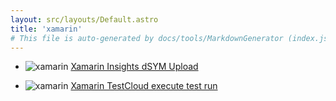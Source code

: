 ```yaml
---
layout: src/layouts/Default.astro
title: 'xamarin'
# This file is auto-generated by docs/tools/MarkdownGenerator (index.js)
---
```


<ul>

<li>

![xamarin](https://i.octopus.com/library/step-templates/xamarin.png) [Xamarin Insights dSYM Upload](/xamarin/xamarin-insights-dsym-upload/)

</li>
        
<li>

![xamarin](https://i.octopus.com/library/step-templates/xamarin.png) [Xamarin TestCloud execute test run](/xamarin/xamarin-testcloud-execute-test-run/)

</li>
        
</ul>
